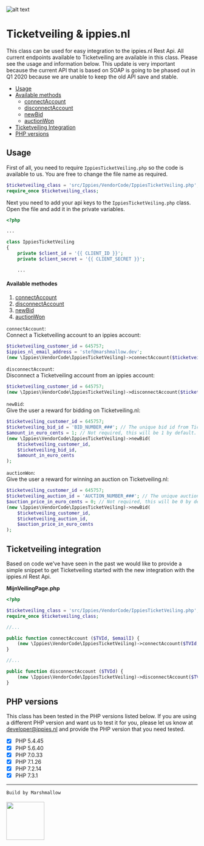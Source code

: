 ![alt text](https://www.ippies.nl/images/ippies-logo-header.png "ippies.nl")

# Ticketveiling & ippies.nl
This class can be used for easy integration to the ippies.nl Rest Api. All current endpoints available to Ticketveiling are available in this class. Please see the usage and information below. This update is very important because the current API that is based on SOAP is going to be phased out in Q1 2020 because we are unable to keep the old API save and stable.

- [Usage](#usage) 
- [Available methods](#available_methodes) 
    - [connectAccount](#method_connectAccount) 
    - [disconnectAccount](#method_disconnectAccount)
    - [newBid](#method_newBid)
    - [auctionWon](#method_auctionWon)
- [Ticketveiling Integration](#ticketveiling_integration) 
- [PHP versions](#php_versions) 

<a id="usage"></a>
## Usage
First of all, you need to require `IppiesTicketVeiling.php` so the code is available to us. You are free to change the file name as required.
```php 
$ticketveiling_class = 'src/Ippies/VendorCode/IppiesTicketVeiling.php';
require_once $ticketveiling_class;
```

Next you need to add your api keys to the `IppiesTicketVeiling.php` class. Open the file and add it in the private variables.
```php
<?php

...

class IppiesTicketVeiling
{
    private $client_id = '{{ CLIENT_ID }}';
    private $client_secret = '{{ CLIENT_SECRET }}';

    ...

```

<a id="available_methodes"></a>
#### Available methodes
1. [connectAccount](#method_connectAccount)
2. [disconnectAccount](#method_disconnectAccount)
3. [newBid](#method_newBid)
4. [auctionWon](#method_auctionWon)

<a id="method_connectAccount"></a>
`connectAccount`:<br/> 
Connect a Ticketveiling account to an ippies account:
```php 
$ticketveiling_customer_id = 645757;
$ippies_nl_email_address = 'stef@marshmallow.dev';
(new \Ippies\VendorCode\IppiesTicketVeiling)->connectAccount($ticketveiling_customer_id, $ippies_nl_email_address);
```

<a id="method_disconnectAccount"></a>
`disconnectAccount`:<br/> 
Disconnect a Ticketveiling account from an ippies account:
```php 
$ticketveiling_customer_id = 645757;
(new \Ippies\VendorCode\IppiesTicketVeiling)->disconnectAccount($ticketveiling_customer_id);
```

<a id="method_newBid"></a>
`newBid`:<br/> 
Give the user a reward for bidding on Ticketveiling.nl:
```php 
$ticketveiling_customer_id = 645757;
$ticketveiling_bid_id = 'BID_NUMBER_###'; // The unique bid id from Ticketveiling.nl
$amount_in_euro_cents = 1; // Not required, this will be 1 by default.
(new \Ippies\VendorCode\IppiesTicketVeiling)->newBid(
    $ticketveiling_customer_id, 
    $ticketveiling_bid_id,
    $amount_in_euro_cents
);
```

<a id="method_auctionWon"></a>
`auctionWon`:<br/> 
Give the user a reward for winning an auction on Ticketveiling.nl:
```php 
$ticketveiling_customer_id = 645757;
$ticketveiling_auction_id = 'AUCTION_NUMBER_###'; // The unique auction id from Ticketveiling.nl
$auction_price_in_euro_cents = 0; // Not required, this will be 0 by default.
(new \Ippies\VendorCode\IppiesTicketVeiling)->newBid(
    $ticketveiling_customer_id, 
    $ticketveiling_auction_id,
    $auction_price_in_euro_cents
);
```

<a id="ticketveiling_integration"></a>
## Ticketveiling integration
Based on code we've have seen in the past we would like to provide a simple snippet to get Ticketveiling started with the new integration with the ippies.nl Rest Api.

<strong>MijnVeilingPage.php</strong>
```php
<?php

$ticketveiling_class = 'src/Ippies/VendorCode/IppiesTicketVeiling.php';
require_once $ticketveiling_class;

//...

public function connectAccount ($TVId, $emailI) {
    (new \Ippies\VendorCode\IppiesTicketVeiling)->connectAccount($TVId, $emailI);
}

//...

public function disconnectAccount ($TVId) {
    (new \Ippies\VendorCode\IppiesTicketVeiling)->disconnectAccount($TVId);
}

```

<a id="php_versions"></a>
## PHP versions
This class has been tested in the PHP versions listed below. If you are using a different PHP version and want us to test it for you, please let us know at <a href="mailto:developer@ippies.nl">developer@ippies.nl</a> and provide the PHP version that you need tested.

- [x] PHP 5.4.45
- [x] PHP 5.6.40
- [x] PHP 7.0.33
- [x] PHP 7.1.26
- [x] PHP 7.2.14
- [x] PHP 7.3.1

___

`Build by Marshmallow`<br/><br/>
<a href="https://marshmallow.dev" target="_blank">
    <img src="https://cdn.marshmallow-office.com/mm/media/mrmallow.png" width="100"/>
</a>
